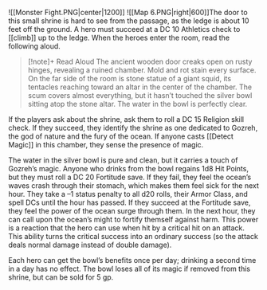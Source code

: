 ![[Monster Fight.PNG|center|1200]]
![[Map 6.PNG|right|600]]The door to this small shrine is hard to see from the passage, as the ledge is about 10 feet off the ground. A hero must succeed at a DC 10 Athletics check to [[climb]] up to the ledge. When the heroes enter the room, read the following aloud.

> [!note]+ Read Aloud
> The ancient wooden door creaks open on rusty hinges, revealing a ruined chamber. Mold and rot stain every surface. On the far side of the room is stone statue of a giant squid, its tentacles reaching toward an altar in the center of the chamber. The scum covers almost everything, but it hasn’t touched the silver bowl sitting atop the stone altar. The water in the bowl is perfectly clear.

If the players ask about the shrine, ask them to roll a DC 15 Religion  skill check. If they succeed, they identify the shrine as one dedicated to Gozreh, the god of nature and the fury of the ocean. If anyone casts [[Detect Magic]] in this chamber, they sense the presence of magic. 

The water in the silver bowl is pure and clean, but it carries a touch of Gozreh’s magic. Anyone who drinks from the bowl regains 1d8 Hit Points, but they must roll a DC 20 Fortitude  save. If they fail, they feel the ocean’s waves crash through their stomach, which makes them feel sick for the next hour. They take a –1 status penalty to all d20 rolls, their Armor Class, and spell DCs until the hour has passed. If they succeed at the Fortitude save, they feel the power of the ocean surge through them. In the next hour, they can call upon the ocean’s might to fortify themself against harm. This power is a reaction that the hero can use when hit by a critical hit on an attack. This ability turns the critical success into an ordinary success (so the attack deals normal damage instead of double damage). 

Each hero can get the bowl’s benefits once per day; drinking a second time in a day has no effect. The bowl loses all of its magic if removed from this shrine, but can be sold for 5 gp.